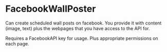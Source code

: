 # FacebookWallPoster
Can create scheduled wall posts on facebook. You provide it with content (image, text) plus the webpages that you have access to the API for. 

Requires a FacebookAPI key for usage. Plus appropriate permissions on each page. 
